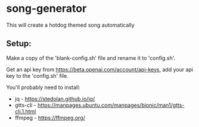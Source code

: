 # song-generator

This will create a hotdog themed song automatically

## Setup:

Make a copy of the 'blank-config.sh' file and rename it to 'config.sh'.

Get an api key from https://beta.openai.com/account/api-keys, add your api key to the 'config.sh' file.

You'll probably need to install:
* jq - https://stedolan.github.io/jq/
* gtts-cli - https://manpages.ubuntu.com/manpages/bionic/man1/gtts-cli.1.html 
* ffmpeg - https://ffmpeg.org/ 

